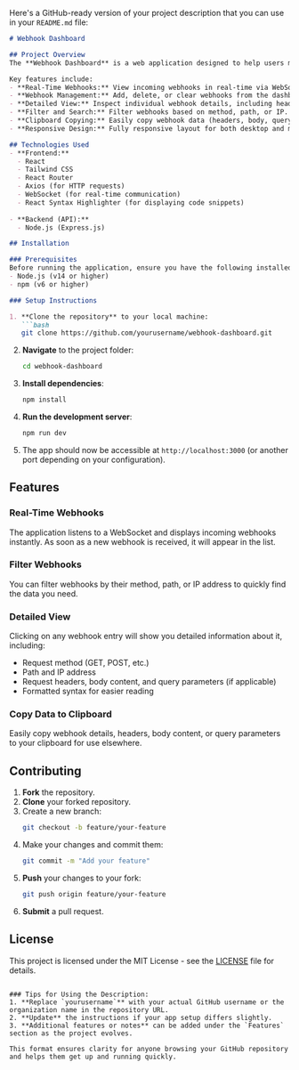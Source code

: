 Here's a GitHub-ready version of your project description that you can use in your `README.md` file:

```markdown
# Webhook Dashboard

## Project Overview
The **Webhook Dashboard** is a web application designed to help users manage and monitor webhooks in real-time. It allows users to send, view, delete, and filter webhooks, with detailed information about each webhook request. The app supports WebSocket for real-time updates, providing an interactive way to monitor webhooks as they are triggered.

Key features include:
- **Real-Time Webhooks:** View incoming webhooks in real-time via WebSocket.
- **Webhook Management:** Add, delete, or clear webhooks from the dashboard.
- **Detailed View:** Inspect individual webhook details, including headers, body, and query parameters.
- **Filter and Search:** Filter webhooks based on method, path, or IP.
- **Clipboard Copying:** Easily copy webhook data (headers, body, query parameters) to your clipboard.
- **Responsive Design:** Fully responsive layout for both desktop and mobile.

## Technologies Used
- **Frontend:**
  - React
  - Tailwind CSS
  - React Router
  - Axios (for HTTP requests)
  - WebSocket (for real-time communication)
  - React Syntax Highlighter (for displaying code snippets)
  
- **Backend (API):**
  - Node.js (Express.js)

## Installation

### Prerequisites
Before running the application, ensure you have the following installed:
- Node.js (v14 or higher)
- npm (v6 or higher)

### Setup Instructions

1. **Clone the repository** to your local machine:
   ```bash
   git clone https://github.com/yourusername/webhook-dashboard.git
   ```

2. **Navigate** to the project folder:
   ```bash
   cd webhook-dashboard
   ```

3. **Install dependencies**:
   ```bash
   npm install
   ```

4. **Run the development server**:
   ```bash
   npm run dev
   ```

5. The app should now be accessible at `http://localhost:3000` (or another port depending on your configuration).

## Features

### Real-Time Webhooks
The application listens to a WebSocket and displays incoming webhooks instantly. As soon as a new webhook is received, it will appear in the list.

### Filter Webhooks
You can filter webhooks by their method, path, or IP address to quickly find the data you need.

### Detailed View
Clicking on any webhook entry will show you detailed information about it, including:
- Request method (GET, POST, etc.)
- Path and IP address
- Request headers, body content, and query parameters (if applicable)
- Formatted syntax for easier reading

### Copy Data to Clipboard
Easily copy webhook details, headers, body content, or query parameters to your clipboard for use elsewhere.

## Contributing

1. **Fork** the repository.
2. **Clone** your forked repository.
3. Create a new branch: 
   ```bash
   git checkout -b feature/your-feature
   ```
4. Make your changes and commit them:
   ```bash
   git commit -m "Add your feature"
   ```
5. **Push** your changes to your fork:
   ```bash
   git push origin feature/your-feature
   ```
6. **Submit** a pull request.

## License

This project is licensed under the MIT License - see the [LICENSE](LICENSE) file for details.

```

### Tips for Using the Description:
1. **Replace `yourusername`** with your actual GitHub username or the organization name in the repository URL.
2. **Update** the instructions if your app setup differs slightly.
3. **Additional features or notes** can be added under the `Features` section as the project evolves.

This format ensures clarity for anyone browsing your GitHub repository and helps them get up and running quickly.